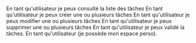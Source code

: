 En tant qu'utilisateur je peux consulté la liste des tâches
En tant qu'utilisateur je peux créer une ou plusieurs tâches
En tant qu'utilisateur je peux modifier une ou plusieurs tâches
En tant qu'utilisateur je peux supprimer une ou plusieurs tâches
En tant qu'utilisateur je peux validé la tâches.
En tant qu'utilisateur (je possède mon espace perso).